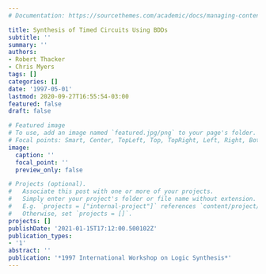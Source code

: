 ```yaml
---
# Documentation: https://sourcethemes.com/academic/docs/managing-content/

title: Synthesis of Timed Circuits Using BDDs
subtitle: ''
summary: ''
authors:
- Robert Thacker
- Chris Myers
tags: []
categories: []
date: '1997-05-01'
lastmod: 2020-09-27T16:55:54-03:00
featured: false
draft: false

# Featured image
# To use, add an image named `featured.jpg/png` to your page's folder.
# Focal points: Smart, Center, TopLeft, Top, TopRight, Left, Right, BottomLeft, Bottom, BottomRight.
image:
  caption: ''
  focal_point: ''
  preview_only: false

# Projects (optional).
#   Associate this post with one or more of your projects.
#   Simply enter your project's folder or file name without extension.
#   E.g. `projects = ["internal-project"]` references `content/project/deep-learning/index.md`.
#   Otherwise, set `projects = []`.
projects: []
publishDate: '2021-01-15T17:12:00.500102Z'
publication_types:
- '1'
abstract: ''
publication: '*1997 International Workshop on Logic Synthesis*'
---
```

